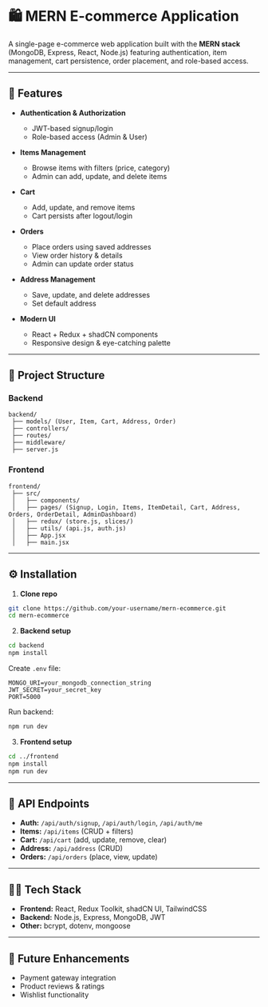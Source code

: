 # 🛍️ MERN E-commerce Application  

A single-page e-commerce web application built with the **MERN stack** (MongoDB, Express, React, Node.js) featuring authentication, item management, cart persistence, order placement, and role-based access.  

---

## 🚀 Features  
- **Authentication & Authorization**  
  - JWT-based signup/login  
  - Role-based access (Admin & User)  

- **Items Management**  
  - Browse items with filters (price, category)  
  - Admin can add, update, and delete items  

- **Cart**  
  - Add, update, and remove items  
  - Cart persists after logout/login  

- **Orders**  
  - Place orders using saved addresses  
  - View order history & details  
  - Admin can update order status  

- **Address Management**  
  - Save, update, and delete addresses  
  - Set default address  

- **Modern UI**  
  - React + Redux + shadCN components  
  - Responsive design & eye-catching palette  

---

## 📂 Project Structure  

### Backend  
```
backend/  
 ├── models/ (User, Item, Cart, Address, Order)  
 ├── controllers/  
 ├── routes/  
 ├── middleware/  
 ├── server.js  
```

### Frontend  
```
frontend/  
 ├── src/  
 │   ├── components/  
 │   ├── pages/ (Signup, Login, Items, ItemDetail, Cart, Address, Orders, OrderDetail, AdminDashboard)  
 │   ├── redux/ (store.js, slices/)  
 │   ├── utils/ (api.js, auth.js)  
 │   ├── App.jsx  
 │   ├── main.jsx  
```  

---

## ⚙️ Installation  

1. **Clone repo**  
```bash
git clone https://github.com/your-username/mern-ecommerce.git
cd mern-ecommerce
```

2. **Backend setup**  
```bash
cd backend
npm install
```

Create `.env` file:  
```
MONGO_URI=your_mongodb_connection_string
JWT_SECRET=your_secret_key
PORT=5000
```

Run backend:  
```bash
npm run dev
```

3. **Frontend setup**  
```bash
cd ../frontend
npm install
npm run dev
```

---

## 🧪 API Endpoints  

- **Auth:** `/api/auth/signup`, `/api/auth/login`, `/api/auth/me`  
- **Items:** `/api/items` (CRUD + filters)  
- **Cart:** `/api/cart` (add, update, remove, clear)  
- **Address:** `/api/address` (CRUD)  
- **Orders:** `/api/orders` (place, view, update)  

---

## 👨‍💻 Tech Stack  
- **Frontend:** React, Redux Toolkit, shadCN UI, TailwindCSS  
- **Backend:** Node.js, Express, MongoDB, JWT  
- **Other:** bcrypt, dotenv, mongoose  

---

## 📌 Future Enhancements  
- Payment gateway integration  
- Product reviews & ratings  
- Wishlist functionality  

